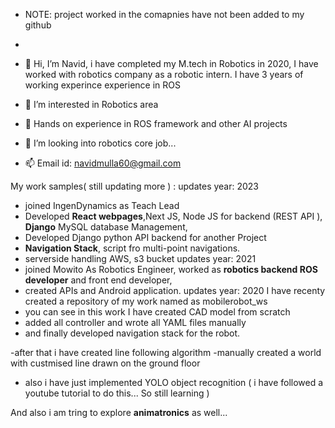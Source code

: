 - NOTE: project worked in the comapnies have not been added to my github 
- 
- 👋 Hi, I’m Navid, i have completed my M.tech in Robotics in 2020, 
     I have worked with robotics company as a robotic intern. I have 3 years of working experince  experience in ROS  
- 👀 I’m interested in Robotics area 
- 🌱 Hands on experience in ROS framework and other AI projects
- 💞️ I’m looking into robotics core job... 

- 📫 Email id: navidmulla60@gmail.com

My work samples( still updating more ) :
updates year: 2023
  - joined IngenDynamics as Teach Lead
  - Developed **React webpages**,Next JS,  Node JS for backend (REST API ), **Django** MySQL database Management,
  - Developed Django python API backend for another Project
  - **Navigation Stack**, script fro multi-point navigations.
  - serverside handling AWS, s3 bucket
updates year: 2021
  - joined Mowito As Robotics Engineer, worked as **robotics backend ROS developer** and front end developer, 
  - created APIs and Android application.
updates year: 2020
I have recenty created a repository of my work named as mobilerobot_ws
  - you can see in this work I have created CAD model from scratch
  - added all controller and wrote all YAML files manually 
  - and finally developed navigation stack for the robot.
  
  -after that i have created line following algorithm
  -manually created a world with custmised line drawn on the ground floor
  
  - also i have just implemented YOLO object recognition ( i have followed a youtube tutorial to do this... So still learning )

And also i am tring to explore **animatronics** as well...


<!---
navidmulla60/navidmulla60 is a ✨ special ✨ repository because its `README.md` (this file) appears on your GitHub profile.
You can click the Preview link to take a look at your changes.
--->
